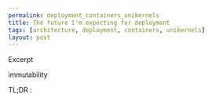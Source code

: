```yaml
---
permalink: deployment_containers_unikernels
title: The future I'm expecting for deployment
tags: [architecture, deployment, containers, unikernels]
layout: post
---
```

Excerpt

immutability

TL;DR :
